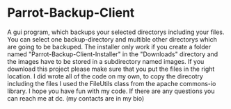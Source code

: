 # Parrot-Backup-Client
A gui program, which backups your selected directorys including your files. 
You can select one backup-directory and multible other directorys which are going to be backuped.
The installer only work if you create a folder named "Parrot-Backup-Client-Installer" in the "Downloads" directory and the images have to be stored in a subdirectory named images.
If you download this project please make sure that you put the files in the right location.
I did wrote all of the code on my own, to copy the direcotry including the files I used the FileUtils class from the apache commons-io library.
I hope you have fun with my code. If there are any questions you can reach me at dc. (my contacts are in my bio)
